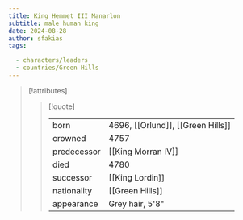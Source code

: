 ```yaml
---
title: King Hemmet III Manarlon
subtitle: male human king
date: 2024-08-28
author: sfakias
tags:

  - characters/leaders
  - countries/Green Hills
---
```

> [!attributes]
> 
> > [!quote]
> >
> > | | |
> > | --- | --- |
> > | born | 4696, [[Orlund]], [[Green Hills]] |
> > | crowned | 4757 |
> > | predecessor | [[King Morran IV]] |
> > | died | 4780 |
> > | successor | [[King Lordin]] |
> > | nationality | [[Green Hills]] |
> > | appearance | Grey hair, 5'8" |
